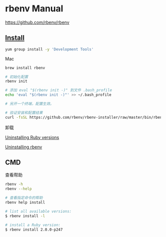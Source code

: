 # rbenv Manual

<https://github.com/rbenv/rbenv>

## [Install](https://github.com/rbenv/rbenv#installation)

```bash
yum group install -y 'Development Tools'
```

Mac

```bash
brew install rbenv

# 初始化配置
rbenv init

# 添加 eval "$(rbenv init -)" 到文件 .bash_profile
echo 'eval "$(rbenv init -)"' >> ~/.bash_profile

# 另开一个终端，配置生效。

# 验证安装和配置结果
curl -fsSL https://github.com/rbenv/rbenv-installer/raw/master/bin/rbenv-doctor | bash
```

卸载

[Uninstalling Ruby versions](https://github.com/rbenv/rbenv#uninstalling-ruby-versions)

[Uninstalling rbenv](https://github.com/rbenv/rbenv#uninstalling-rbenv)

## CMD

查看帮助

```bash
rbenv -h
rbenv --help

# 查看指定命令的帮助
rbenv help install
```

```bash
# list all available versions:
$ rbenv install -l

# install a Ruby version:
$ rbenv install 2.0.0-p247
```
